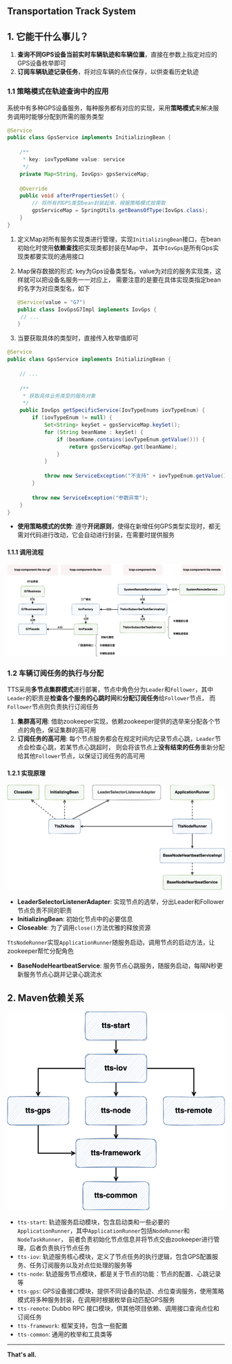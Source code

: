 ## Transportation Track System

## 1. 它能干什么事儿？
1. **查询不同GPS设备当前实时车辆轨迹和车辆位置**，直接在参数上指定对应的GPS设备枚举即可
2. **订阅车辆轨迹记录任务**，将对应车辆的点位保存，以供查看历史轨迹

### 1.1 策略模式在轨迹查询中的应用
系统中有多种GPS设备服务，每种服务都有对应的实现，采用**策略模式**来解决服务调用时能够分配到所需的服务类型

```java
@Service
public class GpsService implements InitializingBean {

    /**
     * key: iovTypeName value: service
     */
    private Map<String, IovGps> gpsServiceMap;

    @Override
    public void afterPropertiesSet() {
        // 将所有的GPS类型bean封装起来，根据策略模式按需取
        gpsServiceMap = SpringUtils.getBeansOfType(IovGps.class);
    }
}
```

1. 定义Map对所有服务实现类进行管理，实现`InitializingBean`接口，在bean初始化时使用**依赖查找**把实现类都封装在Map中，
   其中`IovGps`是所有Gps实现类都要实现的通用接口
    
2. Map保存数据的形式: key为Gps设备类型名，value为对应的服务实现类，这样就可以把设备名服务一一对应上，
   需要注意的是要在具体实现类指定bean的名字为对应类型名，如下
   ```java
   @Service(value = "G7")
   public class IovGpsG7Impl implements IovGps {
    // ...
   }
   ```
   
3. 当要获取具体的类型时，直接传入枚举值即可
```java
@Service
public class GpsService implements InitializingBean {

    // ...
    
    /**
     * 获取具体业务类型的服务对象
     */
    public IovGps getSpecificService(IovTypeEnums iovTypeEnum) {
        if (iovTypeEnum != null) {
            Set<String> keySet = gpsServiceMap.keySet();
            for (String beanName : keySet) {
                if (beanName.contains(iovTypeEnum.getValue())) {
                    return gpsServiceMap.get(beanName);
                }
            }

            throw new ServiceException("不支持" + iovTypeEnum.getValue() + "类型查询");
        }

        throw new ServiceException("参数异常");
    }
}
```

- **使用策略模式的优势**: 遵守**开闭原则**，使得在新增任何GPS类型实现时，都无需对代码进行改动，它会自动进行封装，在需要时提供服务

#### 1.1.1 调用流程
![](images/ttsG7业务图.jpg)


### 1.2 车辆订阅任务的执行与分配

TTS采用**多节点集群模式**进行部署，节点中角色分为`Leader`和`Follower`，其中`Leader`的职责是**检查各个服务的心跳时间**和**分配订阅任务**给`Follower`节点，
而`Follower`节点则负责执行订阅任务

1. **集群高可用**: 借助zookeeper实现，依赖zookeeper提供的选举来分配各个节点的角色，保证集群的高可用
2. **订阅任务的高可用**: 每个节点服务都会在规定时间内记录节点心跳，`Leader`节点会检查心跳，若某节点心跳超时，
   则会将该节点上**没有结束的任务**重新分配给其他`Follower`节点，以保证订阅任务的高可用
   
#### 1.2.1 实现原理
![](images/TTS组件实现原理类图.jpg)

- **LeaderSelectorListenerAdapter**: 实现节点的选举，分出Leader和Follower节点负责不同的职责
- **InitializingBean**: 初始化节点中的必要信息
- **Closeable**: 为了调用`close()`方法优雅的释放资源

`TtsNodeRunner`实现`ApplicationRunner`随服务启动，调用节点的启动方法，让zookeeper帮忙分配角色

- **BaseNodeHeartbeatService**: 服务节点心跳服务，随服务启动，每隔N秒更新服务节点心跳并记录心跳流水

## 2. Maven依赖关系

![](images/新tts依赖关系.jpg)

- `tts-start`: 轨迹服务启动模块，包含启动类和一些必要的`ApplicationRunner`，其中`ApplicationRunner`包括`NodeRunner`和`NodeTaskRunner`，
  前者负责初始化节点信息并将节点交由zookeeper进行管理，后者负责执行节点任务   
- `tts-iov`: 轨迹服务核心模块，定义了节点任务的执行逻辑，包含GPS配置服务、任务订阅服务以及对点位处理的服务等
- `tts-node`: 轨迹服务节点模块，都是关于节点的功能：节点的配置、心跳记录等
- `tts-gps`: GPS设备接口模块，提供不同设备的轨迹、点位查询服务，使用策略模式将多种服务封装，在调用时根据枚举自动匹配GPS服务
- `tts-remote`: Dubbo RPC 接口模块，供其他项目依赖、调用接口查询点位和订阅任务
- `tts-framework`: 框架支持，包含一些配置
- `tts-common`: 通用的枚举和工具类等

---
**That's all.**
